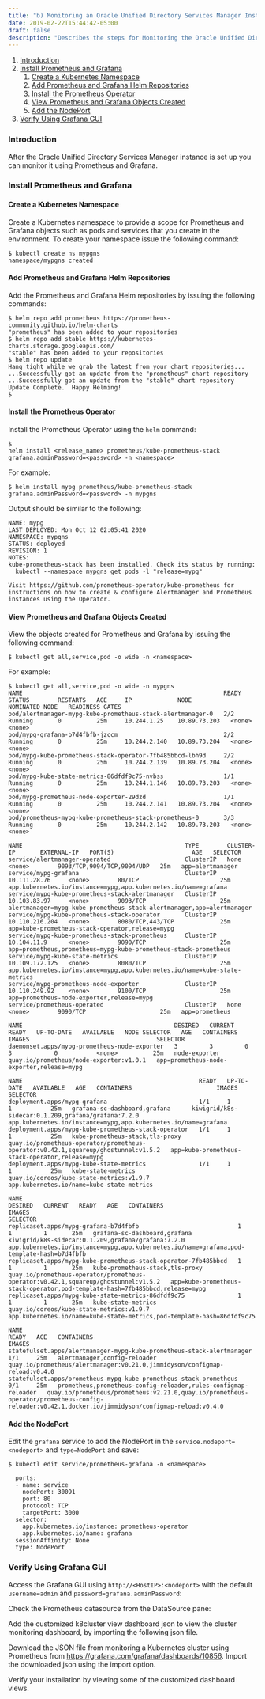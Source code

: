 ```yaml
---
title: "b) Monitoring an Oracle Unified Directory Services Manager Instance"
date: 2019-02-22T15:44:42-05:00
draft: false
description: "Describes the steps for Monitoring the Oracle Unified Directory Services Manager environment."
---
```


1. [Introduction](#introduction)
1. [Install Prometheus and Grafana](#install-prometheus-and-grafana)
	1. [Create a Kubernetes Namespace](#create-a-kubernetes-namespace)
	1. [Add Prometheus and Grafana Helm Repositories](#add-prometheus-and-grafana-helm-repositories)
	1. [Install the Prometheus Operator](#install-the-prometheus-operator)
	1. [View Prometheus and Grafana Objects Created](#view-prometheus-and-grafana-objects-created)
	1. [Add the NodePort](#add-the-nodeport)
1. [Verify Using Grafana GUI](#verify-using-grafana-gui)

### Introduction

After the Oracle Unified Directory Services Manager instance is set up you can monitor it using Prometheus and Grafana.

### Install Prometheus and Grafana

#### Create a Kubernetes Namespace

Create a Kubernetes namespace to provide a scope for Prometheus and Grafana objects such as pods and services that you create in the environment. To create your namespace issue the following command:

```
$ kubectl create ns mypgns
namespace/mypgns created
```

#### Add Prometheus and Grafana Helm Repositories

Add the Prometheus and Grafana Helm repositories by issuing the following commands:

```
$ helm repo add prometheus https://prometheus-community.github.io/helm-charts
"prometheus" has been added to your repositories
$ helm repo add stable https://kubernetes-charts.storage.googleapis.com/
"stable" has been added to your repositories
$ helm repo update
Hang tight while we grab the latest from your chart repositories...
...Successfully got an update from the "prometheus" chart repository
...Successfully got an update from the "stable" chart repository
Update Complete.  Happy Helming!
$
```

#### Install the Prometheus Operator

Install the Prometheus Operator using the `helm` command:

```
$
helm install <release_name> prometheus/kube-prometheus-stack grafana.adminPassword=<password> -n <namespace>
```

For example:

```
$ helm install mypg prometheus/kube-prometheus-stack grafana.adminPassword=<password> -n mypgns
```

Output should be similar to the following:

```
NAME: mypg
LAST DEPLOYED: Mon Oct 12 02:05:41 2020
NAMESPACE: mypgns
STATUS: deployed
REVISION: 1
NOTES:
kube-prometheus-stack has been installed. Check its status by running:
  kubectl --namespace mypgns get pods -l "release=mypg"

Visit https://github.com/prometheus-operator/kube-prometheus for instructions on how to create & configure Alertmanager and Prometheus instances using the Operator.
```

#### View Prometheus and Grafana Objects Created

View the objects created for Prometheus and Grafana by issuing the following command:

```
$ kubectl get all,service,pod -o wide -n <namespace>
```

For example:

```
$ kubectl get all,service,pod -o wide -n mypgns
NAME                                                         READY   STATUS        RESTARTS   AGE     IP             NODE           NOMINATED NODE   READINESS GATES
pod/alertmanager-mypg-kube-prometheus-stack-alertmanager-0   2/2     Running       0          25m     10.244.1.25    10.89.73.203   <none>           <none>
pod/mypg-grafana-b7d4fbfb-jzccm                              2/2     Running       0          25m     10.244.2.140   10.89.73.204   <none>           <none>
pod/mypg-kube-prometheus-stack-operator-7fb485bbcd-lbh9d     2/2     Running       0          25m     10.244.2.139   10.89.73.204   <none>           <none>
pod/mypg-kube-state-metrics-86dfdf9c75-nvbss                 1/1     Running       0          25m     10.244.1.146   10.89.73.203   <none>           <none>
pod/mypg-prometheus-node-exporter-29dzd                      1/1     Running       0          25m     10.244.2.141   10.89.73.204   <none>           <none>
pod/prometheus-mypg-kube-prometheus-stack-prometheus-0       3/3     Running       0          25m     10.244.2.142   10.89.73.203   <none>           <none>

NAME                                              TYPE        CLUSTER-IP       EXTERNAL-IP   PORT(S)                      AGE   SELECTOR
service/alertmanager-operated                     ClusterIP   None             <none>        9093/TCP,9094/TCP,9094/UDP   25m   app=alertmanager
service/mypg-grafana                              ClusterIP   10.111.28.76     <none>        80/TCP                       25m   app.kubernetes.io/instance=mypg,app.kubernetes.io/name=grafana
service/mypg-kube-prometheus-stack-alertmanager   ClusterIP   10.103.83.97     <none>        9093/TCP                     25m   alertmanager=mypg-kube-prometheus-stack-alertmanager,app=alertmanager
service/mypg-kube-prometheus-stack-operator       ClusterIP   10.110.216.204   <none>        8080/TCP,443/TCP             25m   app=kube-prometheus-stack-operator,release=mypg
service/mypg-kube-prometheus-stack-prometheus     ClusterIP   10.104.11.9      <none>        9090/TCP                     25m   app=prometheus,prometheus=mypg-kube-prometheus-stack-prometheus
service/mypg-kube-state-metrics                   ClusterIP   10.109.172.125   <none>        8080/TCP                     25m   app.kubernetes.io/instance=mypg,app.kubernetes.io/name=kube-state-metrics
service/mypg-prometheus-node-exporter             ClusterIP   10.110.249.92    <none>        9100/TCP                     25m   app=prometheus-node-exporter,release=mypg
service/prometheus-operated                       ClusterIP   None             <none>        9090/TCP                     25m   app=prometheus

NAME                                           DESIRED   CURRENT   READY   UP-TO-DATE   AVAILABLE   NODE SELECTOR   AGE   CONTAINERS      IMAGES                                    SELECTOR
daemonset.apps/mypg-prometheus-node-exporter   3         3         0       3            0           <none>          25m   node-exporter   quay.io/prometheus/node-exporter:v1.0.1   app=prometheus-node-exporter,release=mypg

NAME                                                  READY   UP-TO-DATE   AVAILABLE   AGE   CONTAINERS                        IMAGES                                                                               SELECTOR
deployment.apps/mypg-grafana                          1/1     1            1           25m   grafana-sc-dashboard,grafana      kiwigrid/k8s-sidecar:0.1.209,grafana/grafana:7.2.0                                   app.kubernetes.io/instance=mypg,app.kubernetes.io/name=grafana
deployment.apps/mypg-kube-prometheus-stack-operator   1/1     1            1           25m   kube-prometheus-stack,tls-proxy   quay.io/prometheus-operator/prometheus-operator:v0.42.1,squareup/ghostunnel:v1.5.2   app=kube-prometheus-stack-operator,release=mypg
deployment.apps/mypg-kube-state-metrics               1/1     1            1           25m   kube-state-metrics                quay.io/coreos/kube-state-metrics:v1.9.7                                             app.kubernetes.io/name=kube-state-metrics

NAME                                                             DESIRED   CURRENT   READY   AGE   CONTAINERS                        IMAGES                                                                               SELECTOR
replicaset.apps/mypg-grafana-b7d4fbfb                            1         1         1       25m   grafana-sc-dashboard,grafana      kiwigrid/k8s-sidecar:0.1.209,grafana/grafana:7.2.0                                   app.kubernetes.io/instance=mypg,app.kubernetes.io/name=grafana,pod-template-hash=b7d4fbfb
replicaset.apps/mypg-kube-prometheus-stack-operator-7fb485bbcd   1         1         1       25m   kube-prometheus-stack,tls-proxy   quay.io/prometheus-operator/prometheus-operator:v0.42.1,squareup/ghostunnel:v1.5.2   app=kube-prometheus-stack-operator,pod-template-hash=7fb485bbcd,release=mypg
replicaset.apps/mypg-kube-state-metrics-86dfdf9c75               1         1         1       25m   kube-state-metrics                quay.io/coreos/kube-state-metrics:v1.9.7                                             app.kubernetes.io/name=kube-state-metrics,pod-template-hash=86dfdf9c75

NAME                                                                    READY   AGE   CONTAINERS                                                       IMAGES
statefulset.apps/alertmanager-mypg-kube-prometheus-stack-alertmanager   1/1     25m   alertmanager,config-reloader                                     quay.io/prometheus/alertmanager:v0.21.0,jimmidyson/configmap-reload:v0.4.0
statefulset.apps/prometheus-mypg-kube-prometheus-stack-prometheus       0/1     25m   prometheus,prometheus-config-reloader,rules-configmap-reloader   quay.io/prometheus/prometheus:v2.21.0,quay.io/prometheus-operator/prometheus-config-reloader:v0.42.1,docker.io/jimmidyson/configmap-reload:v0.4.0

```

#### Add the NodePort

Edit the `grafana` service to add the NodePort in the `service.nodeport=<nodeport>` and `type=NodePort` and save:

```
$ kubectl edit service/prometheus-grafana -n <namespace>
 
  ports:
  - name: service
    nodePort: 30091
    port: 80
    protocol: TCP
    targetPort: 3000
  selector:
    app.kubernetes.io/instance: prometheus-operator
    app.kubernetes.io/name: grafana
  sessionAffinity: None
  type: NodePort

```

### Verify Using Grafana GUI

Access the Grafana GUI using `http://<HostIP>:<nodeport>` with the default `username=admin` and `password=grafana.adminPassword`:

Check the Prometheus datasource from the DataSource pane:

Add the customized k8cluster view dashboard json to view the cluster monitoring dashboard, by importing the following json file.

Download the JSON file from monitoring a Kubernetes cluster using Prometheus from https://grafana.com/grafana/dashboards/10856.  Import the downloaded json using the import option.

Verify your installation by viewing some of the customized dashboard views.
